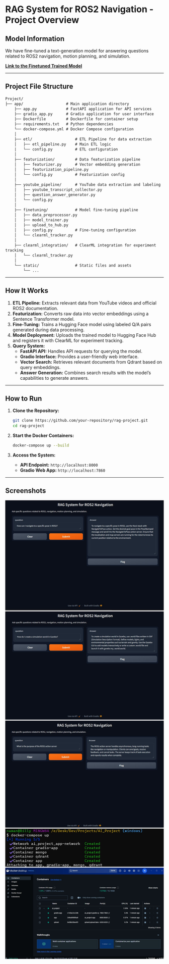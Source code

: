 # RAG System for ROS2 Navigation - Project Overview

## Model Information

We have fine-tuned a text-generation model for answering questions related to ROS2 navigation, motion planning, and simulation.

**[Link to the Finetuned Trained Model](https://huggingface.co/ChaosKingNV/finetuned-ros2-model)**

---

## Project File Structure

```
Project/
├── app/                   # Main application directory
    ├── app.py             # FastAPI application for API services
    ├── gradio_app.py      # Gradio application for user interface
    ├── Dockerfile         # Dockerfile for container setup
    ├── requirements.txt   # Python dependencies
    └── docker-compose.yml # Docker Compose configuration
    │
    ├── etl/                   # ETL Pipeline for data extraction
    │   ├── etl_pipeline.py    # Main ETL logic
    |   └── config.py          # ETL configuration
    │
    ├── featurization/         # Data featurization pipeline
    │   ├── featurizer.py      # Vector embedding generation
    │   ├── featurization_pipeline.py
    │   └── config.py          # Featurization config
    │
    ├── youtube_pipeline/      # YouTube data extraction and labeling
    │   ├── youtube_transcript_collector.py
    │   ├── question_answer_generator.py
    │   └── config.py
    │
    ├── finetuning/            # Model fine-tuning pipeline
    │   ├── data_preprocessor.py
    │   ├── model_trainer.py
    │   ├── upload_to_hub.py
    │   ├── config.py          # Fine-tuning configuration
    │   └── clearml_tracker.py
    │
    ├── clearml_integration/   # ClearML integration for experiment tracking
    │   └── clearml_tracker.py
    │
    └── static/                # Static files and assets
        └── ...
```

---

## How It Works

1. **ETL Pipeline:** Extracts relevant data from YouTube videos and official ROS2 documentation.
2. **Featurization:** Converts raw data into vector embeddings using a Sentence Transformer model.
3. **Fine-Tuning:** Trains a Hugging Face model using labeled Q/A pairs generated during data processing.
4. **Model Deployment:** Uploads the trained model to Hugging Face Hub and registers it with ClearML for experiment tracking.
5. **Query System:**
   - **FastAPI API:** Handles API requests for querying the model.
   - **Gradio Interface:** Provides a user-friendly web interface.
   - **Vector Search:** Retrieves relevant documents from Qdrant based on query embeddings.
   - **Answer Generation:** Combines search results with the model’s capabilities to generate answers.

---

## How to Run

1. **Clone the Repository:**
   ```bash
   git clone https://github.com/your-repository/rag-project.git
   cd rag-project
   ```

2. **Start the Docker Containers:**
   ```bash
   docker-compose up --build
   ```

3. **Access the System:**
   - **API Endpoint:** `http://localhost:8000`
   - **Gradio Web App:** `http://localhost:7860`

---
## Screenshots

![SS1](SS/SS1.jpg)
![SS2](SS/SS2.jpg)
![SS3](SS/SS3.jpg)
![SS4](SS/SS4.jpg)
![SS5](SS/SS5.jpg)

